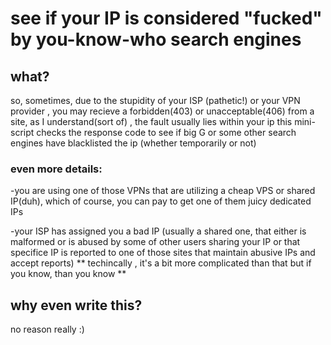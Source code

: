 # see if your IP is considered "fucked" by you-know-who search engines

## what?

so, sometimes, due to the stupidity of your ISP (pathetic!) or your VPN provider , you may recieve a forbidden(403)
or unacceptable(406) from a site, as I understand(sort of) , the fault usually lies within your ip 
this mini-script checks the response code to see if big G or some other search engines have blacklisted the ip (whether temporarily or not)

### even more details:

-you are using one of those VPNs that are utilizing a cheap VPS or shared IP(duh), which of course,
you can pay to get one of them juicy dedicated IPs

-your ISP has assigned you a bad IP (usually a shared one, that either is malformed or is abused by
some of other users sharing your IP or that specifice IP is reported to one of those sites that maintain
abusive IPs and accept reports)
** techincally , it's a bit more complicated than that but if you know, than you know **

## why even write this?

no reason really :)


 
